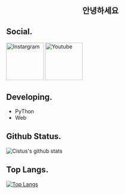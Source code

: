 <h2 align="center">안녕하세요</h2>


## Social. 
[<img alt="Instargram" src="https://github.com/gauravghongde/social-icons/blob/master/PNG/Color/Instagram.png?raw=true" height="100px" />](https://www.instagram.com/m_in04_/) 
[<img alt="Youtube" src="https://github.com/gauravghongde/social-icons/blob/master/PNG/Color/Youtube.png?raw=true)" height="100px" />](https://youtu.be/an9J6isFQag)

## Developing. 

- PyThon
- Web

## Github Status. 

![Cistus's github stats](https://github-readme-stats.vercel.app/api?username=minwook04&bg_color=2C2B2B,313131,818181,C0C0C0,E9E9E9&title_color=fff&text_color=fff&show_icons=true&count_private=false)

## Top Langs.  

[![Top Langs](https://github-readme-stats.vercel.app/api/top-langs/?username=minwook04&hide=html,batchfile&bg_color=2C2B2B,313131,818181,C0C0C0,E9E9E9&title_color=fff&text_color=fff)](https://github.com/anuraghazra/github-readme-stats)
